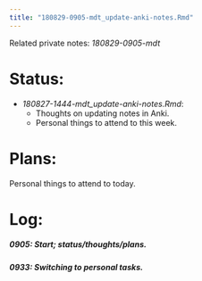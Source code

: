 ```yaml
---
title: "180829-0905-mdt_update-anki-notes.Rmd"
---
```


Related private notes: _180829-0905-mdt_

# Status:

- _180827-1444-mdt_update-anki-notes.Rmd_:
  - Thoughts on updating notes in Anki.
  - Personal things to attend to this week.

# Plans:

Personal things to attend to today.

# Log:

##### 0905: Start; status/thoughts/plans.

##### 0933: Switching to personal tasks.
